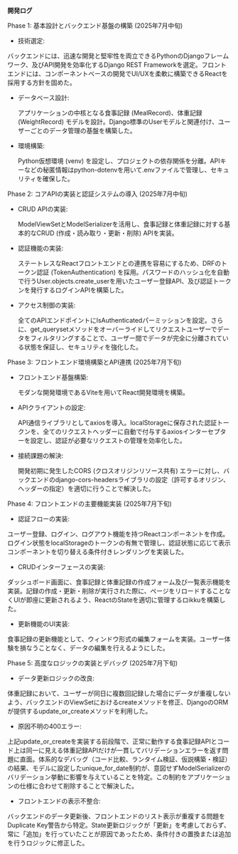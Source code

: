 **開発ログ**

Phase 1: 基本設計とバックエンド基盤の構築 (2025年7月中旬)
 
- 技術選定: 

 バックエンドには、迅速な開発と堅牢性を両立できるPythonのDjangoフレームワーク、及びAPI開発を効率化するDjango REST Frameworkを選定。フロントエンドには、コンポーネントベースの開発でUI/UXを柔軟に構築できるReactを採用する方針を固めた。
 
- データベース設計: 
  
  アプリケーションの中核となる食事記録 (MealRecord)、体重記録 (WeightRecord) モデルを設計。Django標準のUserモデルと関連付け、ユーザーごとのデータ管理の基盤を構築した。
 
- 環境構築: 

  Python仮想環境 (venv) を設定し、プロジェクトの依存関係を分離。APIキーなどの秘匿情報はpython-dotenvを用いて.envファイルで管理し、セキュリティを確保した。
 
Phase 2: コアAPIの実装と認証システムの導入 (2025年7月中旬)

- CRUD APIの実装: 
 
  ModelViewSetとModelSerializerを活用し、食事記録と体重記録に対する基本的なCRUD (作成・読み取り・更新・削除) APIを実装。

- 認証機能の実装: 
 
  ステートレスなReactフロントエンドとの連携を容易にするため、DRFのトークン認証 (TokenAuthentication) を採用。パスワードのハッシュ化を自動で行うUser.objects.create_userを用いたユーザー登録API、及び認証トークンを発行するログインAPIを構築した。
  
- アクセス制御の実装: 
 
  全てのAPIエンドポイントにIsAuthenticatedパーミッションを設定。さらに、get_querysetメソッドをオーバーライドしてリクエストユーザーでデータをフィルタリングすることで、ユーザー間でデータが完全に分離されている状態を保証し、セキュリティを強化した。
 
Phase 3: フロントエンド環境構築とAPI連携 (2025年7月下旬)

- フロントエンド基盤構築: 
  
  モダンな開発環境であるViteを用いてReact開発環境を構築。
  
- APIクライアントの設定: 
  
  API通信ライブラリとしてaxiosを導入。localStorageに保存された認証トークンを、全てのリクエストヘッダーに自動で付与するaxiosインターセプターを設定し、認証が必要なリクエストの管理を効率化した。
  
- 接続課題の解決: 
  
  開発初期に発生したCORS (クロスオリジンリソース共有) エラーに対し、バックエンドのdjango-cors-headersライブラリの設定（許可するオリジン、ヘッダーの指定）を適切に行うことで解決した。
  
Phase 4: フロントエンドの主要機能実装 (2025年7月下旬)

- 認証フローの実装: 

 ユーザー登録、ログイン、ログアウト機能を持つReactコンポーネントを作成。ログイン状態をlocalStorageのトークンの有無で管理し、認証状態に応じて表示コンポーネントを切り替える条件付きレンダリングを実装した。

- CRUDインターフェースの実装: 
  
 ダッシュボード画面に、食事記録と体重記録の作成フォーム及び一覧表示機能を実装。記録の作成・更新・削除が実行された際に、ページをリロードすることなくUIが即座に更新されるよう、ReactのStateを適切に管理するロikkuを構築した。
  
- 更新機能のUI実装: 
  
 食事記録の更新機能として、ウィンドウ形式の編集フォームを実装。ユーザー体験を損なうことなく、データの編集を行えるようにした。
  
Phase 5: 高度なロジックの実装とデバッグ (2025年7月下旬)
  
- データ更新ロジックの改良: 
 
 体重記録において、ユーザーが同日に複数回記録した場合にデータが重複しないよう、バックエンドのViewSetにおけるcreateメソッドを修正、DjangoのORMが提供するupdate_or_createメソッドを利用した。

- 原因不明の400エラー: 

 上記update_or_createを実装する前段階で、正常に動作する食事記録APIとコード上は同一に見える体重記録APIだけが一貫してバリデーションエラーを返す問題に直面。体系的なデバッグ（コード比較、ランタイム検証、仮説構築・検証）の結果、モデルに設定したunique_for_date制約が、意図せずModelSerializerのバリデーション挙動に影響を与えていることを特定。この制約をアプリケーションの仕様に合わせて削除することで解決した。

- フロントエンドの表示不整合: 
  
 バックエンドのデータ更新後、フロントエンドのリスト表示が重複する問題をDuplicate Key警告から特定。State更新ロジックが「更新」を考慮しておらず、常に「追加」を行っていたことが原因であったため、条件付きの置換または追加を行うロジックに修正した。

